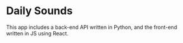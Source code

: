 # Daily Sounds 
This app includes a back-end API written in Python, and the front-end written in JS using React.





